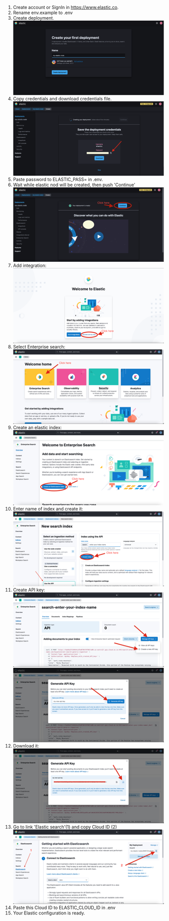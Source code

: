 1. Create account or SignIn in https://www.elastic.co.
2. Rename env.example to .env
3. Create deployment.
   ![](blob/1.png)
4. Copy credentials and download credentials file.
   ![](blob/2.png)
5. Paste password to ELASTIC_PASS= in .env.
6. Wait while elastic nod will be created, then push 'Continue'
   ![](blob/3.png)
7. Add integration:
   ![](blob/4.png)
8. Select Enterprise search:
   ![](blob/5.png)
9. Create an elastic index:
   ![](blob/6.png)
10. Enter name of index and create it:
   ![](blob/7.png)
11. Create API key:
   ![](blob/8.png)
   ![](blob/9.png)
12. Download it:
   ![](blob/10.png)
13. Go to link 'Elastic search'(1) and copy Cloud ID (2)
   ![](blob/11.png)
14. Paste this Cloud ID to ELASTIC_CLOUD_ID in .env
15. Your Elastic configuration is ready.
